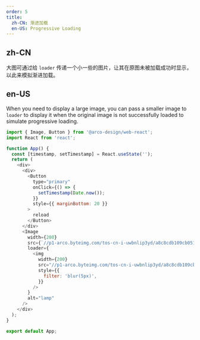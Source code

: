 ```yaml
---
order: 5
title:
  zh-CN: 渐进加载
  en-US: Progressive Loading
---
```


## zh-CN

大图可通过给 `loader` 传递一个小一些的图片，让其在原图未被加载成功时显示，以此来模拟渐进加载。

## en-US

When you need to display a large image, you can pass a smaller image to `loader` to display it when the original image is not successfully loaded to simulate progressive loading.

```js
import { Image, Button } from '@arco-design/web-react';
import React from 'react';

function App() {
  const [timestamp, setTimestamp] = React.useState('');
  return (
    <div>
      <div>
        <Button
          type="primary"
          onClick={() => {
            setTimestamp(Date.now());
          }}
          style={{ marginBottom: 20 }}
        >
          reload
        </Button>
      </div>
      <Image
        width={200}
        src={`//p1-arco.byteimg.com/tos-cn-i-uwbnlip3yd/a8c8cdb109cb051163646151a4a5083b.png~tplv-uwbnlip3yd-webp.webp?timestamp=${timestamp}`}
        loader={
          <img
            width={200}
            src="//p1-arco.byteimg.com/tos-cn-i-uwbnlip3yd/a8c8cdb109cb051163646151a4a5083b.png~tplv-uwbnlip3yd-webp.webp"
            style={{
              filter: 'blur(5px)',
            }}
          />
        }
        alt="lamp"
      />
    </div>
  );
}

export default App;
```
